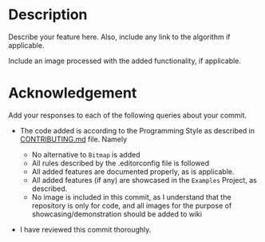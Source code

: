 # Description

Describe your feature here. Also, include any link to the algorithm if applicable.

Include an image processed with the added functionality, if applicable.

# Acknowledgement

Add your responses to each of the following queries about your commit.

- The code added is according to the Programming Style as described in [CONTRIBUTING.md](../CONTRIBUTING.md) file. Namely

	- No alternative to `Bitmap` is added
	- All rules described by the .editorconfig file is followed
	- All added features are documented properly, as is applicable.
	- All added features (if any) are showcased in the `Examples` Project, as described.
	- No image is included in this commit, as I understand that the repository is only for code, and all images for the purpose of showcasing/demonstration should be added to wiki

- I have reviewed this commit thoroughly.
